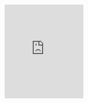 <div style="text-align: center"><iframe src="https://docs.google.com/spreadsheets/d/1C9znokjgbBoPrOZiIe1BKdnNz44FkiyyZTDfi1rH-CI/pubhtml?widget=true&amp;headers=false" frameborder="0" width="50%" height="300" scrolling="no"></iframe></div>

